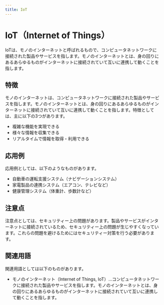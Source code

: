 ```yaml
---
title: IoT
---
```


# IoT（Internet of Things）
IoTは、モノのインターネットと呼ばれるもので、コンピュータネットワークに接続された製品やサービスを指します。モノのインターネットとは、身の回りにあるあらゆるものがインターネットに接続されていて互いに連携して動くことを指します。

## 特徴
モノのインターネットは、コンピュータネットワークに接続された製品やサービスを指します。モノのインターネットとは、身の回りにあるあらゆるものがインターネットに接続されていて互いに連携して動くことを指します。特徴としては、主に以下の3つがあります。

- 複雑な機能を実現できる
- 様々な情報を収集できる
- リアルタイムで情報を取得・利用できる

## 応用例
応用例としては、以下のようなものがあります。

- 自動車の運転支援システム（ナビゲーションシステム）
- 家電製品の連携システム（エアコン、テレビなど）
- 健康管理システム（体重計、歩数計など）


## 注意点
注意点としては、セキュリティー上の問題があります。製品やサービスがインターネットに接続されているため、セキュリティー上の問題が生じやすくなっています。これらの問題を避けるためにはセキュリティー対策を行う必要があります。


## 関連用語
関連用語としては以下のものがあります。
- モノのインターネット（Internet of Things, IoT）...コンピュータネットワークに接続された製品やサービスを指します。モノのインターネットとは、身の回りにあるあらゆるものがインターネットに接続されていて互いに連携して動くことを指します。